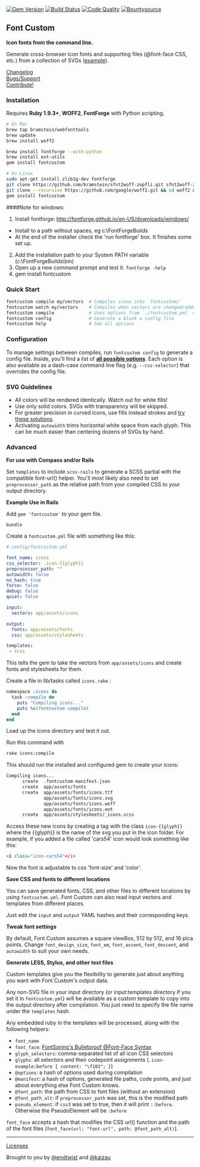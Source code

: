 [![Gem Version](https://badge.fury.io/rb/fontcustom.png)](http://badge.fury.io/rb/fontcustom)
[![Build Status](https://api.travis-ci.org/FontCustom/fontcustom.png)](https://travis-ci.org/FontCustom/fontcustom)
[![Code Quality](https://codeclimate.com/github/FontCustom/fontcustom.png)](https://codeclimate.com/github/FontCustom/fontcustom) [![Bountysource](https://www.bountysource.com/badge/tracker?tracker_id=32953)](https://www.bountysource.com/trackers/32953-endtwist-fontcustom?utm_source=32953&utm_medium=shield&utm_campaign=TRACKER_BADGE)

## Font Custom

**Icon fonts from the command line.**

Generate cross-browser icon fonts and supporting files (@font-face CSS, etc.)
from a collection of SVGs
([example](https://rawgit.com/FontCustom/fontcustom/master/spec/fixtures/example/example-preview.html)).

[Changelog](https://github.com/FontCustom/fontcustom/blob/master/CHANGELOG.md)<br>
[Bugs/Support](https://github.com/FontCustom/fontcustom/issues)<br>
[Contribute!](https://github.com/FontCustom/fontcustom/blob/master/CONTRIBUTING.md)

### Installation

Requires **Ruby 1.9.3+**, **WOFF2**, **FontForge** with Python scripting.

```sh
# On Mac
brew tap bramstein/webfonttools
brew update
brew install woff2

brew install fontforge --with-python
brew install eot-utils
gem install fontcustom

# On Linux
sudo apt-get install zlib1g-dev fontforge
git clone https://github.com/bramstein/sfnt2woff-zopfli.git sfnt2woff-zopfli && cd woff2sfnt-zopfli && make && mv sfnt2woff-zopfli /usr/local/bin/sfnt2woff
git clone --recursive https://github.com/google/woff2.git && cd woff2 && make clean all && sudo mv woff2_compress /usr/local/bin/ && sudo mv woff2_decompress /usr/local/bin/
gem install fontcustom
```
####Note for windows:

1. Install fontforge:  http://fontforge.github.io/en-US/downloads/windows/
-  Install to a path without spaces, eg c:\FontForgeBuilds
-  At the end of the installer check the 'run fontforge' box. It finishes some set up.
2. Add the installation path to your System PATH variable (c:\FontForgeBuilds\bin)
3. Open up a new command prompt and test it. `fontforge -help`
4. gem install fontcustom


### Quick Start

```sh
fontcustom compile my/vectors  # Compiles icons into `fontcustom/`
fontcustom watch my/vectors    # Compiles when vectors are changed/added/removed
fontcustom compile             # Uses options from `./fontcustom.yml` or `config/fontcustom.yml`
fontcustom config              # Generate a blank a config file
fontcustom help                # See all options
```

### Configuration

To manage settings between compiles, run `fontcustom config` to generate a
config file. Inside, you'll find a list of [**all possible options**](https://github.com/FontCustom/fontcustom/blob/master/lib/fontcustom/templates/fontcustom.yml).
Each option is also available as a dash-case command line flag (e.g.
`--css-selector`) that overrides the config file.

### SVG Guidelines

* All colors will be rendered identically. Watch out for white fills!
* Use only solid colors. SVGs with transparency will be skipped.
* For greater precision in curved icons, use fills instead strokes and [try
  these solutions](https://github.com/FontCustom/fontcustom/issues/85).
* Activating `autowidth` trims horizontal white space from each glyph. This
  can be much easier than centering dozens of SVGs by hand.

### Advanced

**For use with Compass and/or Rails**

Set `templates` to include `scss-rails` to generate a SCSS partial with the
compatible font-url() helper. You'll most likely also need to set
`preprocessor_path` as the relative path from your compiled CSS to your output
directory.

**Example Use in Rails**

Add `gem 'fontcustom'` to your gem file.
```
bundle
```
Create a `fontcustom.yml` file with something like this:
```yml
# config/fontcustom.yml

font_name: icons
css_selector: .icon-{{glyph}}
preprocessor_path: ""
autowidth: false
no_hash: true
force: false
debug: false
quiet: false

input:
  vectors: app/assets/icons

output:
  fonts: app/assets/fonts
  css: app/assets/stylesheets

templates:
 - scss
```

This tells the gem to take the vectors from `app/assets/icons` and create fonts and stylesheets for them.

Create a file in lib/tasks called `icons.rake` :

```ruby
namespace :icons do
  task :compile do
    puts "Compiling icons..."
    puts %x(fontcustom compile)
  end
end
```

Load up the icons directory and test it out.

Run this command with
```sh
rake icons:compile
```

This should run the installed and configured gem to create your icons:

```sh
Compiling icons...
      create  .fontcustom-manifest.json
      create  app/assets/fonts
      create  app/assets/fonts/icons.ttf
              app/assets/fonts/icons.svg
              app/assets/fonts/icons.woff
              app/assets/fonts/icons.eot
      create  app/assets/stylesheets/_icons.scss
```
Access these new icons by creating a tag with the class `icon-{{glyph}}` where the {{glyph}} is the name of the svg you put in the icon folder.
For example, if you added a file called 'cars54' icon would look something like this:

```html
<i class="icon-cars54"</i>
```

Now the font is adjustable to css 'font-size' and 'color'.

**Save CSS and fonts to different locations**

You can save generated fonts, CSS, and other files to different locations by
using `fontcustom.yml`. Font Custom can also read input vectors and templates
from different places.

Just edit the `input` and `output` YAML hashes and their corresponding keys.

**Tweak font settings**

By default, Font Custom assumes a square viewBox, 512 by 512, and 16 pica
points. Change `font_design_size`, `font_em`, `font_ascent`, `font_descent`,
and `autowidth` to suit your own needs.

**Generate LESS, Stylus, and other text files**

Custom templates give you the flexibility to generate just about anything you
want with Font Custom's output data.

Any non-SVG file in your input directory (or input:templates directory if you
set it in `fontcustom.yml`) will be available as a custom template to copy into
the output directory after compilation. You just need to specify the file name
under the `templates` hash.

Any embedded ruby in the templates will be processed, along with the following
helpers:

* `font_name`
* `font_face`: [FontSpring's Bulletproof @Font-Face Syntax](http://www.fontspring.com/blog/further-hardening-of-the-bulletproof-syntax)
* `glyph_selectors`: comma-separated list of all icon CSS selectors
* `glyphs`: all selectors and their codepoint assignments (`.icon-example:before { content: "\f103"; }`)
* `@options`: a hash of options used during compilation
* `@manifest`: a hash of options, generated file paths, code points, and just about everything else Font Custom knows.
* `@font_path`: the path from CSS to font files (without an extension)
* `@font_path_alt`: if `preprocessor_path` was set, this is the modified path
* `pseudo_element`: if `css3` was set to true, then it will print `::before`. Otherwise the PseudoElement will be `:before`

`font_face` accepts a hash that modifies the CSS url() function and the path of
the font files (`font_face(url: "font-url", path: @font_path_alt)`).

---

[Licenses](https://github.com/FontCustom/fontcustom/blob/master/LICENSES.txt)

Brought to you by [@endtwist](https://github.com/endtwist) and [@kaizau](https://github.com/kaizau)
